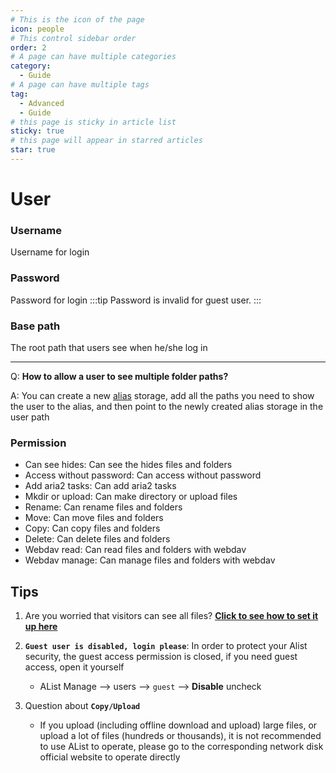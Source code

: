 ```yaml
---
# This is the icon of the page
icon: people
# This control sidebar order
order: 2
# A page can have multiple categories
category:
  - Guide
# A page can have multiple tags
tag:
  - Advanced
  - Guide
# this page is sticky in article list
sticky: true
# this page will appear in starred articles
star: true
---
```


# User
### **Username**
Username for login
### **Password**
Password for login
:::tip
Password is invalid for guest user.
:::

### **Base path**
The root path that users see when he/she log in

-----

Q: **How to allow a user to see multiple folder paths?**

A: You can create a new [alias](alias.md) storage, add all the paths you need to show the user to the alias, and then point to the newly created alias storage in the user path

### **Permission**
- Can see hides: Can see the hides files and folders
- Access without password: Can access without password
- Add aria2 tasks: Can add aria2 tasks
- Mkdir or upload: Can make directory or upload files
- Rename: Can rename files and folders
- Move: Can move files and folders
- Copy: Can copy files and folders
- Delete: Can delete files and folders
- Webdav read: Can read files and folders with webdav
- Webdav manage: Can manage files and folders with webdav

## **Tips**

1. Are you worried that visitors can see all files? [**Click to see how to set it up here**](../../faq/why.md#how-do-i-set-it-so-that-visitors-can-only-see-the-content-after-logging-in)

2. **`Guest user is disabled, login please`**: In order to protect your Alist security, the guest access permission is closed, if you need guest access, open it yourself 
   - AList Manage --> users --> `guest` -->  **Disable** uncheck
3. Question about **`Copy/Upload`**

   - If you upload (including offline download and upload) large files, or upload a lot of files (hundreds or thousands), it is not recommended to use AList to operate, please go to the corresponding network disk official website to operate directly
